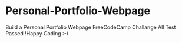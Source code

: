 # Personal-Portfolio-Webpage

Build a Personal Portfolio Webpage FreeCodeCamp Challange
All Test Passed
!Happy Coding :-)
